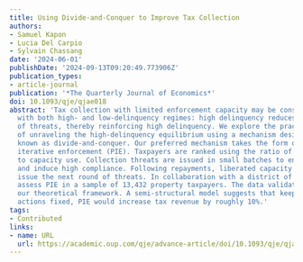 ```yaml
---
title: Using Divide-and-Conquer to Improve Tax Collection
authors:
- Samuel Kapon
- Lucia Del Carpio
- Sylvain Chassang
date: '2024-06-01'
publishDate: '2024-09-13T09:20:49.773906Z'
publication_types:
- article-journal
publication: '*The Quarterly Journal of Economics*'
doi: 10.1093/qje/qjae018
abstract: 'Tax collection with limited enforcement capacity may be consistent
  with both high- and low-delinquency regimes: high delinquency reduces the effectiveness
  of threats, thereby reinforcing high delinquency. We explore the practical challenges
  of unraveling the high-delinquency equilibrium using a mechanism design insight
  known as divide-and-conquer. Our preferred mechanism takes the form of prioritized
  iterative enforcement (PIE). Taxpayers are ranked using the ratio of expected collection
  to capacity use. Collection threats are issued in small batches to ensure high credibility
  and induce high compliance. Following repayments, liberated capacity is used to
  issue the next round of threats. In collaboration with a district of Lima, we experimentally
  assess PIE in a sample of 13,432 property taxpayers. The data validate and refine
  our theoretical framework. A semi-structural model suggests that keeping collection
  actions fixed, PIE would increase tax revenue by roughly 10%.'
tags:
- Contributed
links:
- name: URL
  url: https://academic.oup.com/qje/advance-article/doi/10.1093/qje/qjae018/7699856
---
```

